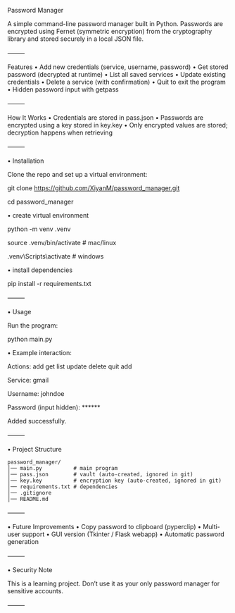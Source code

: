 Password Manager 

A simple command-line password manager built in Python.
Passwords are encrypted using Fernet (symmetric encryption) from the cryptography library and stored securely in a local JSON file.

⸻

 Features
	•	Add new credentials (service, username, password)
	•	Get stored password (decrypted at runtime)
	•	List all saved services
	•	Update existing credentials
	•	Delete a service (with confirmation)
	•	Quit to exit the program
	•	Hidden password input with getpass

⸻

 How It Works
	•	Credentials are stored in pass.json
	•	Passwords are encrypted using a key stored in key.key
	•	Only encrypted values are stored; decryption happens when retrieving

⸻

 • Installation

Clone the repo and set up a virtual environment:

git clone https://github.com/XiyanM/password_manager.git

cd password_manager

 • create virtual environment
 
python -m venv .venv

source .venv/bin/activate         # mac/linux

.venv\Scripts\activate            # windows

 • install dependencies
 
pip install -r requirements.txt


⸻

 • Usage

Run the program:

python main.py

 • Example interaction:

Actions: add get list update delete quit
add

Service: gmail

Username: johndoe

Password (input hidden): ******

Added successfully.


⸻

• Project Structure
```
password_manager/
│── main.py          # main program
│── pass.json        # vault (auto-created, ignored in git)
│── key.key          # encryption key (auto-created, ignored in git)
│── requirements.txt # dependencies
│── .gitignore
│── README.md
```

⸻

 • Future Improvements
	•	Copy password to clipboard (pyperclip)
	•	Multi-user support
	•	GUI version (Tkinter / Flask webapp)
	•	Automatic password generation

⸻

 • Security Note

This is a learning project. Don’t use it as your only password manager for sensitive accounts.

⸻
